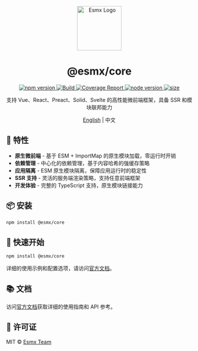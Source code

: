 <div align="center">
  <img src="https://www.esmnext.com/logo.svg?t=2025" width="120" alt="Esmx Logo" />
  <h1>@esmx/core</h1>
  
  <div>
    <a href="https://www.npmjs.com/package/@esmx/core">
      <img src="https://img.shields.io/npm/v/@esmx/core.svg" alt="npm version" />
    </a>
    <a href="https://github.com/esmnext/esmx/actions/workflows/build.yml">
      <img src="https://github.com/esmnext/esmx/actions/workflows/build.yml/badge.svg" alt="Build" />
    </a>
    <a href="https://www.esmnext.com/coverage/">
      <img src="https://img.shields.io/badge/coverage-live%20report-brightgreen" alt="Coverage Report" />
    </a>
    <a href="https://nodejs.org/">
      <img src="https://img.shields.io/node/v/@esmx/core.svg" alt="node version" />
    </a>
    <a href="https://bundlephobia.com/package/@esmx/core">
      <img src="https://img.shields.io/bundlephobia/minzip/@esmx/core" alt="size" />
    </a>
  </div>
  
  <p>支持 Vue、React、Preact、Solid、Svelte 的高性能微前端框架，具备 SSR 和模块联邦能力</p>
  
  <p>
    <a href="https://github.com/esmnext/esmx/blob/master/packages/core/README.md">English</a> | 中文
  </p>
</div>

## 🚀 特性

- **原生微前端** - 基于 ESM + ImportMap 的原生模块加载，零运行时开销
- **依赖管理** - 中心化的依赖管理，基于内容哈希的强缓存策略
- **应用隔离** - ESM 原生模块隔离，保障应用运行时的稳定性
- **SSR 支持** - 灵活的服务端渲染策略，支持任意前端框架
- **开发体验** - 完整的 TypeScript 支持，原生模块链接能力

## 📦 安装

```bash
npm install @esmx/core
```

## 🚀 快速开始

```bash
npm install @esmx/core
```

详细的使用示例和配置选项，请访问[官方文档](https://www.esmnext.com)。

## 📚 文档

访问[官方文档](https://www.esmnext.com)获取详细的使用指南和 API 参考。

## 📄 许可证

MIT © [Esmx Team](https://github.com/esmnext/esmx)